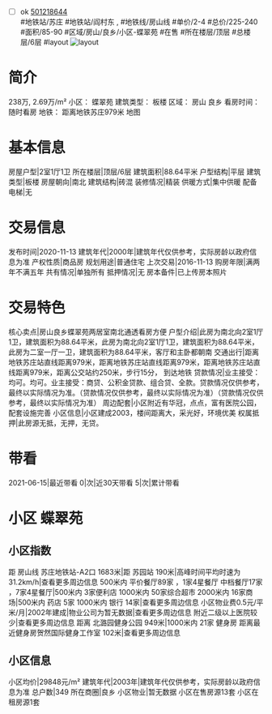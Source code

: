 - [ ] ok [501218644](https://bj.5i5j.com/ershoufang/501218644.html)  
 #地铁站/苏庄 #地铁站/阎村东 ,  #地铁线/房山线
#单价/2-4 #总价/225-240 #面积/85-90   #区域/房山/良乡/小区-蝶翠苑 #在售 #所在楼层/顶层 #总楼层/6层 #layout 
![layout](http://image2a.5i5j.com/scm/HOUSE_CUSTOMER/2d30356351ae42ebbafc8695721baf5a.jpg_P5.jpg) 
# 简介 
 238万,  2.69万/m² 
小区： 蝶翠苑
建筑类型： 板楼
区域： 房山 良乡
看房时间： 随时看房
地铁： 距离地铁苏庄979米 地图
# 基本信息 
 房屋户型|2室1厅1卫
所在楼层|顶层/6层
建筑面积|88.64平米
户型结构|平层
建筑类型|板楼
房屋朝向|南北
建筑结构|砖混
装修情况|精装
供暖方式|集中供暖
配备电梯|无
# 交易信息 
 发布时间|2020-11-13
建筑年代|2000年|建筑年代仅供参考，实际房龄以政府信息为准
产权性质|商品房
规划用途|普通住宅
上次交易|2016-11-13
购房年限|满两年不满五年
共有情况|单独所有
抵押情况|无
房本备件|已上传房本照片
# 交易特色 
 核心卖点|房山良乡蝶翠苑两居室南北通透看房方便
户型介绍|此房为南北向2室1厅1卫，建筑面积为88.64平米，此房为南北向2室1厅1卫，建筑面积为88.64平米，此房为二室一厅一卫，建筑面积为88.64平米，客厅和主卧都朝南
交通出行|距离地铁苏庄站直线距离979米，距离地铁苏庄站直线距离979米，距离地铁苏庄站直线距离979米，距离公交站约250米，步行15分， 到达地铁
贷款情况|业主接受：均可。均可。业主接受：商贷、公积金贷款、组合贷、全款。贷款情况仅供参考，最终以实际情况为准。（贷款情况仅供参考，最终以实际情况为准）（贷款情况仅供参考，最终以实际情况为准）
周边配套|小区附近有华冠，点点，富有医院公园，配套设施完善
小区信息|小区建成2003，楼间距离大，采光好，环境优美
权属抵押|此房源无抵，无押，无贷。
# 带看 
 2021-06-15|最近带看	 0|次|近30天带看	 5|次|累计带看
# 小区 蝶翠苑
## 小区指数 
 距 房山线 苏庄地铁站-A2口 1683米|距 苏园站 190米|高峰时间平均时速为31.2km/h|查看更多周边信息
500米内 平价餐厅89家 ，1家4星餐厅
中档餐厅17家 ，7家4星餐厅|500米内 3家便利店
1000米内 50家综合超市
2000米内 16家商场|500米内 药店 5家
1000米内 银行 14家|查看更多周边信息
小区物业费0.5元/平米/月|2002年建成|物业公司为暂无数据|查看更多周边信息
附近二级以上医院较少|查看更多周边信息
距离 北潞园健身公园 949米|1000米内 21家 健身房
距离最近健身房贺然国际健身工作室 102米|查看更多周边信息
## 小区信息 
 小区均价|29848元/m²
建筑年代|2003年|建筑年代仅供参考，实际房龄以政府信息为准
总户数|349
所在商圈|良乡
小区物业|暂无数据
小区在售房源13套
小区在租房源1套
